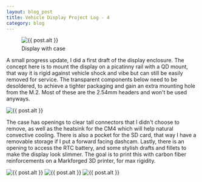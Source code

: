 ```yaml
---
layout: blog_post
title: Vehicle Display Project Log - 4
category: blog
---
```


<figure>
    <img src="{{ 'img/blog/car_display4/front_mounted.png' | resize: '800x800>' }}" class="img-responsive img-centered" alt="{{ post.alt }}" style="margin-bottom: 5px">
    <figcaption class="text-center">Display with case</figcaption>
</figure>

A small progress update, I did a first draft of the display enclosure. The concept here is to mount the display on a picatinny rail with a QD mount, that way it is rigid against vehicle shock and vibe but can still be easily removed for service. The transparent components below need to be desoldered, to achieve a tighter packaging and gain an extra mounting hole from the M.2. Most of these are the 2.54mm headers and won't be used anyways.

<img src="{{ 'img/blog/car_display4/desolder.png' | resize: '800x800>' }}" class="img-responsive img-centered" alt="{{ post.alt }}">

The case has openings to clear tall connectors that I didn't choose to remove, as well as the heatsink for the CM4 which will help natural convective cooling. There is also a pocket for the SD card, that way I have a removable storage if I put a forward facing dashcam. Lastly, there is an opening to access the RTC battery, and some stylish drafts and fillets to make the display look slimmer. The goal is to print this with carbon fiber reinforcements on a Markforged 3D printer, for max rigidity.

<img src="{{ 'img/blog/car_display4/case.png' | resize: '800x800>' }}" class="img-responsive img-centered" alt="{{ post.alt }}">

<img src="{{ 'img/blog/car_display4/transp_case.png' | resize: '800x800>' }}" class="img-responsive img-centered" alt="{{ post.alt }}">

<img src="{{ 'img/blog/car_display4/rear_case.png' | resize: '800x800>' }}" class="img-responsive img-centered" alt="{{ post.alt }}">